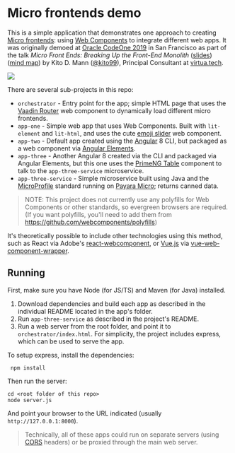 # Micro frontends demo

This is a simple application that demonstrates one approach to creating 
[Micro frontends](https://martinfowler.com/articles/micro-frontends.html): 
using [Web Components](https://developer.mozilla.org/en-US/docs/Web/Web_Components) to integrate different web apps. It was originally 
demoed at [Oracle CodeOne 2019](https://www.oracle.com/code-one/) in San Francisco as part of the talk 
_Micro Front Ends: Breaking Up the Front-End Monolith_ ([slides](https://virtua.tech/slides/micro-frontends)) 
([mind map](https://www.mindmeister.com/1229898832)) by Kito D. Mann ([@kito99](https://twitter.com/kito99)), 
Principal Consultant at [virtua.tech](http://virtua.tech).

![](https://github.com/kito99/micro-frontends-demo/blob/master/microfrontend-demo.gif)

There are several sub-projects in this repo:

* `orchestrator` - Entry point for the app; simple HTML page that uses the [Vaadin Router](https://vaadin.com/router) 
web component to dynamically 
load different micro frontends.
* `app-one` - Simple web app that uses Web Components. Built with `lit-element` and `lit-html`, and uses the cute 
[emoji slider](https://vaadin.com/router) web component.
* `app-two` - Default app created using the [Angular](http://angular.io) 8 CLI, but packaged as a web component via 
[Angular Elements](https://angular.io/guide/elements).
* `app-three` - Another Angular 8 created via the CLI and packaged via Angular Elements, but this one uses the [PrimeNG 
Table](https://www.primefaces.org/primeng/#/table) component to talk to the `app-three-service` microservice.
* `app-three-service` - Simple microservice built using Java and the [MicroProfile](https://microprofile.io/) standard 
running on [Payara Micro](https://www.payara.fish/software/payara-server/payara-micro/); returns canned data.

> NOTE: This project does not currently use any polyfills for Web Components or other standards, so evergreen browsers 
are required. (If you want polyfills, you'll need to add them from https://github.com/webcomponents/polyfills)

It's theoretically possible to include other technologies using this method, such as React via Adobe's 
[react-webcomponent](https://github.com/adobe/react-webcomponent), or [Vue.js](https://vuejs.org/) via 
[vue-web-component-wrapper](https://github.com/vuejs/vue-web-component-wrapper). 

## Running 

First, make sure you have Node (for JS/TS) and Maven (for Java) installed.

1. Download dependencies and build each app as described in the individual README located in the app's folder.
2. Run `app-three-service` as described in the project's README.
3. Run a web server from the root folder, and point it to `orchestrator/index.html`. For simplicity, the project
includes express, which can be used to serve the app.

To setup express, install the dependencies:
    
```
 npm install 
```

Then run the server:

```
cd <root folder of this repo>
node server.js
```
And point your browser to the URL indicated (usually `http://127.0.0.1:8000`).

> Technically, all of these apps could run on separate servers (using  
[CORS](https://developer.mozilla.org/en-US/docs/Web/HTTP/CORS) headers) or be proxied through the main web server.

